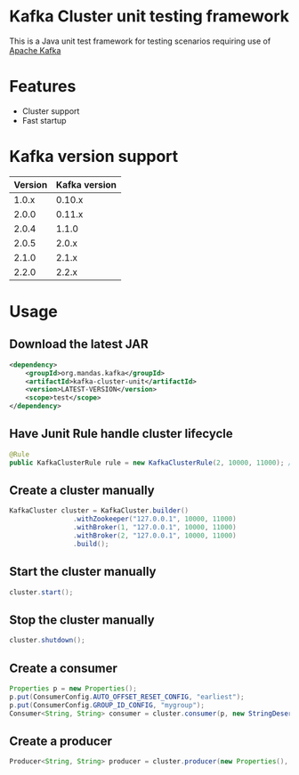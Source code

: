 # Kafka Cluster unit testing framework

This is a Java unit test framework for testing scenarios requiring use of [Apache Kafka](http://kafka.apache.org)

# Features

* Cluster support
* Fast startup

# Kafka version support

| Version | Kafka version |
| --- | --- |
| 1.0.x | 0.10.x |
| 2.0.0 | 0.11.x |
| 2.0.4 | 1.1.0 |
| 2.0.5 | 2.0.x |
| 2.1.0 | 2.1.x |
| 2.2.0 | 2.2.x |

# Usage

## Download the latest JAR

```xml
<dependency>
	<groupId>org.mandas.kafka</groupId>
	<artifactId>kafka-cluster-unit</artifactId>
	<version>LATEST-VERSION</version>
	<scope>test</scope>
</dependency>
```

## Have Junit Rule handle cluster lifecycle
```java
@Rule
public KafkaClusterRule rule = new KafkaClusterRule(2, 10000, 11000); // This will manage 2 kafka brokers at port 10000-11000
```

## Create a cluster manually
```java
KafkaCluster cluster = KafkaCluster.builder()
				.withZookeeper("127.0.0.1", 10000, 11000)
				.withBroker(1, "127.0.0.1", 10000, 11000)
				.withBroker(2, "127.0.0.1", 10000, 11000)
				.build();
```

## Start the cluster manually
```java
cluster.start();
```
## Stop the cluster manually
```java
cluster.shutdown();
```
## Create a consumer
```java
Properties p = new Properties();
p.put(ConsumerConfig.AUTO_OFFSET_RESET_CONFIG, "earliest");
p.put(ConsumerConfig.GROUP_ID_CONFIG, "mygroup");
Consumer<String, String> consumer = cluster.consumer(p, new StringDeserializer(), new StringDeserializer());
```
## Create a producer
```java
Producer<String, String> producer = cluster.producer(new Properties(), new StringSerializer(), new StringSerializer());
```
